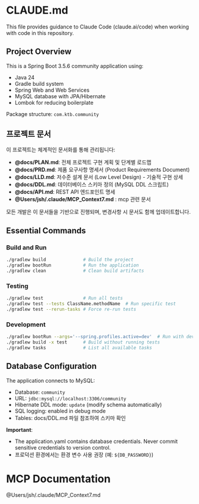 # CLAUDE.md

This file provides guidance to Claude Code (claude.ai/code) when working with code in this repository.

## Project Overview

This is a Spring Boot 3.5.6 community application using:
- Java 24
- Gradle build system
- Spring Web and Web Services
- MySQL database with JPA/Hibernate
- Lombok for reducing boilerplate

Package structure: `com.ktb.community`

## 프로젝트 문서

이 프로젝트는 체계적인 문서화를 통해 관리됩니다:

- **@docs/PLAN.md**: 전체 프로젝트 구현 계획 및 단계별 로드맵
- **@docs/PRD.md**: 제품 요구사항 명세서 (Product Requirements Document)
- **@docs/LLD.md**: 저수준 설계 문서 (Low Level Design) - 기술적 구현 상세
- **@docs/DDL.md**: 데이터베이스 스키마 정의 (MySQL DDL 스크립트)
- **@docs/API.md**: REST API 엔드포인트 명세
- **@Users/jsh/.claude/MCP_Context7.md** : mcp 관련 문서

모든 개발은 이 문서들을 기반으로 진행되며, 변경사항 시 문서도 함께 업데이트합니다.

## Essential Commands

### Build and Run
```bash
./gradlew build              # Build the project
./gradlew bootRun            # Run the application
./gradlew clean              # Clean build artifacts
```

### Testing
```bash
./gradlew test               # Run all tests
./gradlew test --tests ClassName.methodName  # Run specific test
./gradlew test --rerun-tasks # Force re-run tests
```

### Development
```bash
./gradlew bootRun --args='--spring.profiles.active=dev'  # Run with dev profile
./gradlew build -x test      # Build without running tests
./gradlew tasks              # List all available tasks
```

## Database Configuration

The application connects to MySQL:
- Database: `community`
- URL: `jdbc:mysql://localhost:3306/community`
- Hibernate DDL mode: `update` (modify schema automatically)
- SQL logging: enabled in debug mode
- Tables: docs/DDL.md 파일 참조하여 스키마 확인

**Important**:
- The application.yaml contains database credentials. Never commit sensitive credentials to version control.
- 프로덕션 환경에서는 환경 변수 사용 권장 (예: `${DB_PASSWORD}`)

# MCP Documentation
@Users/jsh/.claude/MCP_Context7.md